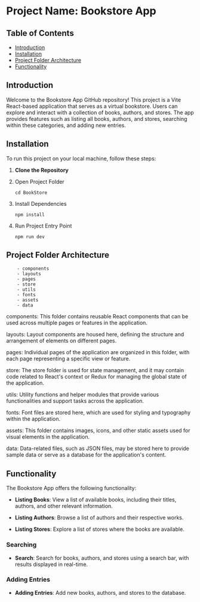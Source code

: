 # Project Name: Bookstore App

## Table of Contents
- [Introduction](#introduction)
- [Installation](#installation)
- [Project Folder Architecture](#project-folder-architecture)
- [Functionality](#functionality)

## Introduction
Welcome to the Bookstore App GitHub repository! This project is a Vite React-based application that serves as a virtual bookstore. Users can explore and interact with a collection of books, authors, and stores. The app provides features such as listing all books, authors, and stores, searching within these categories, and adding new entries.

## Installation
To run this project on your local machine, follow these steps:

1. **Clone the Repository**

2. Open Project Folder
   ```
   cd BookStore
   ```
3. Install Dependencies
   ```
   npm install
   ```
4. Run Project Entry Point

   ```
   npm run dev
   ```

##  Project Folder Architecture
        - components
        - layouts
        - pages
        - store
        - utils
        - fonts
        - assets
        - data


components: This folder contains reusable React components that can be used across multiple pages or features in the application.

layouts: Layout components are housed here, defining the structure and arrangement of elements on different pages.

pages: Individual pages of the application are organized in this folder, with each page representing a specific view or feature.

store: The store folder is used for state management, and it may contain code related to React's context or Redux for managing the global state of the application.

utils: Utility functions and helper modules that provide various functionalities and support tasks across the application.

fonts: Font files are stored here, which are used for styling and typography within the application.

assets: This folder contains images, icons, and other static assets used for visual elements in the application.

data: Data-related files, such as JSON files, may be stored here to provide sample data or serve as a database for the application's content.



## Functionality
The Bookstore App offers the following functionality:

- **Listing Books**: View a list of available books, including their titles, authors, and other relevant information.

- **Listing Authors**: Browse a list of authors and their respective works.

- **Listing Stores**: Explore a list of stores where the books are available.

### Searching
- **Search**: Search for books, authors, and stores using a search bar, with results displayed in real-time.

### Adding Entries
- **Adding Entries**: Add new books, authors, and stores to the database.


